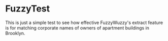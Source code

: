 # FuzzyTest

This is just a simple test to see how effective FuzzyWuzzy's extract feature is for matching corporate names of owners of apartment buildings in Brooklyn. 
